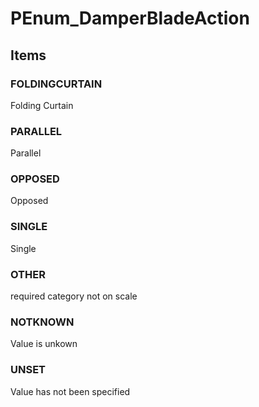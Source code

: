 # PEnum_DamperBladeAction
<!-- end of short definition -->

## Items

### FOLDINGCURTAIN
Folding Curtain

### PARALLEL
Parallel

### OPPOSED
Opposed

### SINGLE
Single

### OTHER
required category not on scale

### NOTKNOWN
Value is unkown

### UNSET
Value has not been specified
